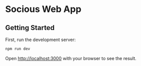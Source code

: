 # Socious Web App

## Getting Started

First, run the development server:

```bash
npm run dev
```

Open [http://localhost:3000](http://localhost:3000) with your browser to see the result.
